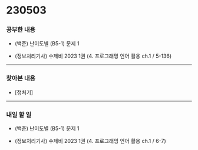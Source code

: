 # 230503

### 공부한 내용

- (백준) 난이도별 (B5-1) 문제 1

- (정보처리기사) 수제비 2023 1권 (4. 프로그래밍 언어 활용 ch.1 / 5-136)

---

### 찾아본 내용

- [정처기]

---

### 내일 할 일

- (백준) 난이도별 (B5-1) 문제 1

- (정보처리기사) 수제비 2023 1권 (4. 프로그래밍 언어 활용 ch.1 / 6-7)
